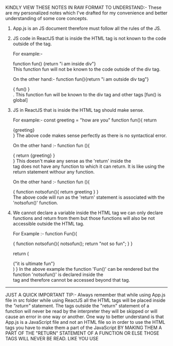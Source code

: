 KINDLY VIEW THESE NOTES IN RAW FORMAT TO UNDERSTAND:-
These are my personalized notes which I've drafted for my convenience and better understanding of some core concepts.

1) App.js is an JS document therefore must follow all the rules of the JS.

2) JS code in ReactJS that is inside the HTML tag is not known to the code outside of the tag.
	
	For example:- 
	<div> function fun() {return "i am inside div"} </div>
	This function fun will not be known to the code outside of the div tag.
	
	On the other hand:-
	function fun(){return "i am outside div tag"}
	<div> { fun() } </div>.
	This function fun will be known to the div tag and other tags [fun() is global]

3) JS in ReactJS that is inside the HTML tag should make sense.
	
	For example:-
	const greeting = "how are you"
	function fun(){
		return  <div> {greeting} </div> 
		}
	The above code makes sense perfectly as there is no syntactical error.
	
	On the other hand :-
	function fun (){
		<div> { return {greeting} } </div>
		}
	This doesn't make any sense as the 'return' inside the <div> tag does not have any function to which it can return. It is like using the return statement withour any function.
	
	On the other hand :-
	function fun (){
		<div> { 
			function notsofun(){
			return greeting } 
			}
		</div>
	The above code will run as the 'return' statement is associated with the 'notsofun()' function.

4) We cannot declare a variable inside the HTML tag we can only declare functions and return from them but those functions will also be not accessible outside the HTML tag.		  
	
	For Example :- 
	function Fun(){
		<div>
		    { 
      			function notsofun(){ 
      			notsofun();
      			return "not so fun";
    			}
    		    }
  		</div>

  	return (<div>{"it is ultimate fun"}</div>)
	}
	In the above example the function 'Fun()' can be rendered but the function 'notsofun()' is declared inside the <div> tag and therefore cannot be accessed beyond that tag.
	
*****
JUST A QUICK IMPORTANT TIP:- Always remember that while using App.js file in src folder while using ReactJS all the HTML tags will be placed inside the *"return"* statement. The tags outside the "return" statement of a function will never be read by the interpreter they will be skipped or will cause an error in one way or another.
One way to better understand is that App.js is a JavaScript file and not an HTML file so in order to use the HTML tags you have to make them a part of the JavaScript BY MAKING THEM A PART OF THE "RETURN" STATEMENT OF A FUNCTION OR ELSE THOSE TAGS WILL NEVER BE READ. LIKE YOU USE <SCRIPT> TAG TO MAKE JAVASCRIPT A PART OF THE HTML FILE.
*****	
	
5) States are used to make our pages interactive. To manage states we use some predefined functions in JavaScript which are called 'HOOKS'. One such hook is called 'useState' which is used to specify the initial state. The reutrn value of the 'useState' hook is an array which is destructured into an array variable, whose first element is the 'current state', and the 2nd element is the function that is used to update the state.  	
	For Example :- const [searchTerm, setSearchTerm] = React.useState("")
	We have to use import {useState} from the 'react'
	searchTerm is the current value of state.
	Whereas, setSearchTerm is a 'function' that is used to update the state.

***** 
IMPORTANT :- Whenever a state is updated the component associated with it automatically re-renders with the updated state.
*****	
	
6) We have used "props" (properties) objects to communicate and share data between the componenets. Props are immutable and are uni-directional meaning only the parent component can send data to the child component. Props are objects.
	For Example :- function handleSearch(event){
				setSearchTerm(event.target.value);}	
		       <List list={handleSearch}/>
	In the above example we have sent handleSearch 'function' as a part of the 'PROP' object to the List component. We can now use this handleSearch in List component like :- prop.list.
	
7) But 'props' are unidirectional we can only send information from parent component to child component. In order to set up a communication from child to parent component we use "CALLBACK HANDLERS" using callback handler we can communicate with parent component from the child component.
	
	For Example :-  function handleSearch(event){
				setSearchTerm(event.target.value)};
				
			<List onSearch={handleSearch}>
			function List(props)
			{
				return(
				<input type="text" onChange={props.onSearch}/>
				)
			}
	
	In the above example handleSearch function is in the parent component but it is passed as 'onSearch' property of the prop object to the List component where it is associated with the input element(s) onChange property. So the handleSearch function is invoked from the child component (List) and is executed in the parent component (App). The event passed to the 'handleSearch' function is the event associated with the input element, which is in the child component (List).
	
	
	
	
	
	
	
	
	
	
	

